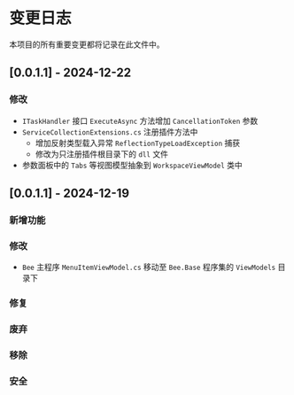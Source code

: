 # 变更日志

本项目的所有重要变更都将记录在此文件中。

## [0.0.1.1] - 2024-12-22

### 修改

- `ITaskHandler` 接口 `ExecuteAsync` 方法增加 `CancellationToken` 参数
- `ServiceCollectionExtensions.cs` 注册插件方法中
  - 增加反射类型载入异常 `ReflectionTypeLoadException` 捕获
  - 修改为只注册插件根目录下的 `dll` 文件
- 参数面板中的 `Tabs` 等视图模型抽象到 `WorkspaceViewModel` 类中

## [0.0.1.1] - 2024-12-19

### 新增功能

### 修改

- `Bee` 主程序 `MenuItemViewModel.cs` 移动至 `Bee.Base` 程序集的 `ViewModels` 目录下

### 修复

### 废弃

### 移除

### 安全

